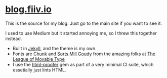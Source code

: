 # [blog.fiiv.io](http://blog.fiiv.io)

This is the source for my blog. Just go to the main site if you want to see it.

I used to use Medium but it started annoying me, so I threw this together instead.

 * Built in [Jekyll](http://jekyllrb.com), and the theme is my own.
 * Fonts are [Chunk](https://www.theleagueofmoveabletype.com/chunk) and [Sorts Mill Goudy](https://www.theleagueofmoveabletype.com/sorts-mill-goudy) from the amazing folks at [The League of Movable Type](https://www.theleagueofmoveabletype.com/)
 * I use the [html-proofer](https://github.com/gjtorikian/html-proofer) gem as part of a very minimal CI suite, which essetially just lints HTML.
